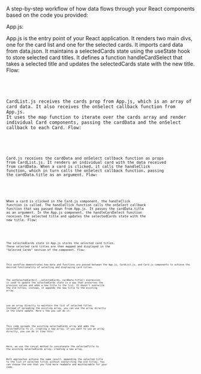 A step-by-step workflow of how data flows through your React components based on the code you provided:

App.js:

App.js is the entry point of your React application.
It renders two main divs, one for the card list and one for the selected cards.
It imports card data from data.json.
It maintains a selectedCards state using the useState hook to store selected card titles.
It defines a function handleCardSelect that takes a selected title and updates the selectedCards state with the new title.
Flow:

<CODE/>
<!-- App.js -> CardList.js (with card data and onSelect callback) -> Card.js
CardList.js: -->

CardList.js receives the cards prop from App.js, which is an array of card data.
It also receives the onSelect callback function from App.js.
It uses the map function to iterate over the cards array and render individual Card components, passing the cardData and the onSelect callback to each Card.
Flow:

<CODE/>
<!-- App.js -> CardList.js -> Card.js (for each card in the map)
Card.js: -->

Card.js receives the cardData and onSelect callback function as props from CardList.js.
It renders an individual card with the data received from cardData.
When a card is clicked, it calls the handleClick function, which in turn calls the onSelect callback function, passing the cardData.title as an argument.
Flow:

<CODE/>
<!-- App.js -> CardList.js -> Card.js (for each card in the map)
App.js (handleCardSelect): -->

When a card is clicked in the Card.js component, the handleClick function is called.
The handleClick function calls the onSelect callback function that was passed down from App.js.
It passes the cardData.title as an argument.
In the App.js component, the handleCardSelect function receives the selected title and updates the selectedCards state with the new title.
Flow:

<CODE/>
<!-- Card.js -> App.js (handleCardSelect)
App.js (Render Selected Cards): -->

The selectedCards state in App.js stores the selected card titles.
These selected card titles are then mapped and displayed in the "Selected Cards" section of the component.
Flow:

<CODE/>
<!-- App.js (selectedCards) -> Rendered "Selected Cards" -->
This workflow demonstrates how data and functions are passed between the App.js, CardList.js, and Card.js components to achieve the desired functionality of selecting and displaying card titles.

<!-- setSelectedCards([...selectedCards, cardData.title])  -->
The setSelectedCards([...selectedCards, cardData.title]) expression is used to update the selectedCards state in a way that preserves the previous values and adds a new title to the list. It doesn't overwrite the old titles; instead, it appends the new title to the existing array.


<!-- Use an Array in place of spread Operator -->
use an array directly to maintain the list of selected titles. Instead of spreading the existing array, you can use the array directly in the state update. Here's how you can do it:

<!-- jsx
Copy code
const handleCardSelect = (selectedTitle) => {
  setSelectedCards([...selectedCards, selectedTitle]);
}; -->
This code spreads the existing selectedCards array and adds the selectedTitle to it, creating a new array. If you want to use an array directly, you can do it like this:

<!-- jsx
Copy code
const handleCardSelect = (selectedTitle) => {
  setSelectedCards(selectedCards.concat(selectedTitle));
}; -->
Here, we use the concat method to concatenate the selectedTitle to the existing selectedCards array, creating a new array.

Both approaches achieve the same result: appending the selected title to the list of selected titles without overwriting the old titles. You can choose the one that you find more readable and maintainable for your code.